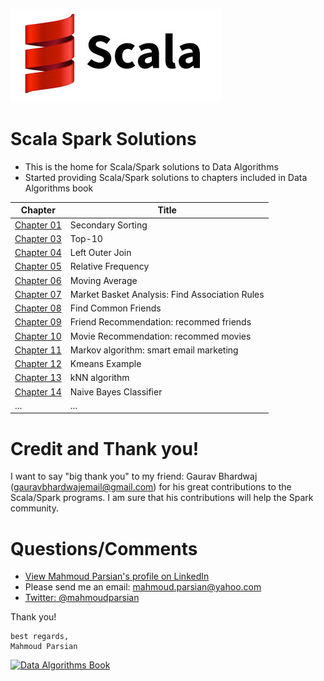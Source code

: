 ![Scala Spark Solutions](./scala.jpeg)

Scala Spark Solutions
=====================
* This is the home for Scala/Spark solutions to Data Algorithms
* Started providing Scala/Spark solutions to chapters included 
  in Data Algorithms book

Chapter                             |  Title                                          |
----------------------------------- | ----------------------------------------------- | 
[Chapter 01](./chap01/scala/)       |  Secondary Sorting                              | 
[Chapter 03](./chap03/scala/)       |  Top-10                                         |
[Chapter 04](./chap04/scala/)       |  Left Outer Join                                |
[Chapter 05](./chap05/scala/)       |  Relative Frequency                             |
[Chapter 06](./chap06/scala/)       |  Moving Average                                 |
[Chapter 07](./chap07/scala/)       |  Market Basket Analysis: Find Association Rules |
[Chapter 08](./chap08/scala/)       |  Find Common Friends                            |
[Chapter 09](./chap09/scala/)       |  Friend Recommendation: recommed friends        |
[Chapter 10](./chap10/scala/)       |  Movie Recommendation: recommed movies          |
[Chapter 11](./chap11/scala/)       |  Markov algorithm: smart email marketing        |
[Chapter 12](./chap12/scala/)       |  Kmeans Example                                 |
[Chapter 13](./chap13/scala/)       |  kNN algorithm                                  |
[Chapter 14](./chap14/scala/)       |  Naive Bayes Classifier                         |
...                                 |  ...                                            |

Credit and Thank you!
=====================
I want to say "big thank you" to my friend: Gaurav 
Bhardwaj (<gauravbhardwajemail@gmail.com>) for his 
great contributions to the Scala/Spark programs. I am 
sure that his contributions will help the Spark community.

Questions/Comments
==================
* [View Mahmoud Parsian's profile on LinkedIn](http://www.linkedin.com/in/mahmoudparsian)
* Please send me an email: <mahmoud.parsian@yahoo.com>
* [Twitter: @mahmoudparsian](http://twitter.com/mahmoudparsian) 

Thank you!
````
best regards,
Mahmoud Parsian
````

[![Data Algorithms Book](https://github.com/mahmoudparsian/data-algorithms-book/raw/master/misc/large-image.jpg)](http://shop.oreilly.com/product/0636920033950.do)
